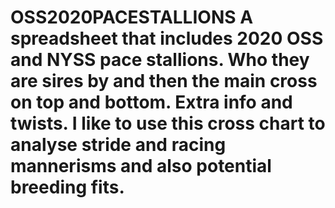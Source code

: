 # OSS2020PACESTALLIONS A spreadsheet that includes 2020 OSS and NYSS pace stallions. Who they are sires by and then the main cross on top and bottom. Extra info and twists. I like to use this cross chart to analyse stride and racing mannerisms and also potential breeding fits.
